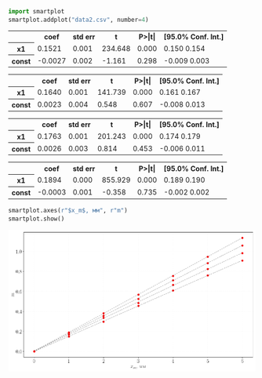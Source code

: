 

```python
import smartplot
smartplot.addplot("data2.csv", number=4)
```


<table class="simpletable">
<tr>
    <td></td>       <th>coef</th>     <th>std err</th>      <th>t</th>      <th>P>|t|</th> <th>[95.0% Conf. Int.]</th> 
</tr>
<tr>
  <th>x1</th>    <td>    0.1521</td> <td>    0.001</td> <td>  234.648</td> <td> 0.000</td> <td>    0.150     0.154</td>
</tr>
<tr>
  <th>const</th> <td>   -0.0027</td> <td>    0.002</td> <td>   -1.161</td> <td> 0.298</td> <td>   -0.009     0.003</td>
</tr>
</table>



<table class="simpletable">
<tr>
    <td></td>       <th>coef</th>     <th>std err</th>      <th>t</th>      <th>P>|t|</th> <th>[95.0% Conf. Int.]</th> 
</tr>
<tr>
  <th>x1</th>    <td>    0.1640</td> <td>    0.001</td> <td>  141.739</td> <td> 0.000</td> <td>    0.161     0.167</td>
</tr>
<tr>
  <th>const</th> <td>    0.0023</td> <td>    0.004</td> <td>    0.548</td> <td> 0.607</td> <td>   -0.008     0.013</td>
</tr>
</table>



<table class="simpletable">
<tr>
    <td></td>       <th>coef</th>     <th>std err</th>      <th>t</th>      <th>P>|t|</th> <th>[95.0% Conf. Int.]</th> 
</tr>
<tr>
  <th>x1</th>    <td>    0.1763</td> <td>    0.001</td> <td>  201.243</td> <td> 0.000</td> <td>    0.174     0.179</td>
</tr>
<tr>
  <th>const</th> <td>    0.0026</td> <td>    0.003</td> <td>    0.814</td> <td> 0.453</td> <td>   -0.006     0.011</td>
</tr>
</table>



<table class="simpletable">
<tr>
    <td></td>       <th>coef</th>     <th>std err</th>      <th>t</th>      <th>P>|t|</th> <th>[95.0% Conf. Int.]</th> 
</tr>
<tr>
  <th>x1</th>    <td>    0.1894</td> <td>    0.000</td> <td>  855.929</td> <td> 0.000</td> <td>    0.189     0.190</td>
</tr>
<tr>
  <th>const</th> <td>   -0.0003</td> <td>    0.001</td> <td>   -0.358</td> <td> 0.735</td> <td>   -0.002     0.002</td>
</tr>
</table>



```python
smartplot.axes(r"$x_m$, мм", r"m")
smartplot.show()
```

![Sample image](example.png)
